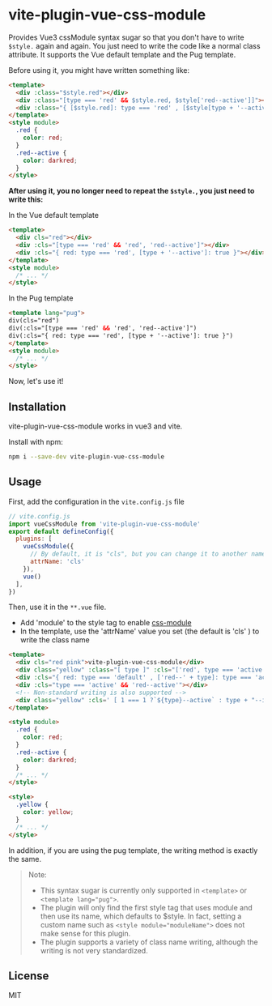 # vite-plugin-vue-css-module

Provides Vue3 cssModule syntax sugar so that you don't have to write `$style.` again and again. You just need to write the code like a normal class attribute. It supports the Vue default template and the Pug template.

Before using it, you might have written something like:

```html
<template>
  <div :class="$style.red"></div>
  <div :class="[type === 'red' && $style.red, $style['red--active']]"></div>
  <div :class="{ [$style.red]: type === 'red' , [$style[type + '--active']]: true}"></div>
</template>
<style module>
  .red {
    color: red;
  }
  .red--active {
    color: darkred;
  }
</style>
```

**After using it, you no longer need to repeat the `$style.`, you just need to write this:**  

In the Vue default template

```html
<template>
  <div cls="red"></div>
  <div :cls="[type === 'red' && 'red', 'red--active']"></div>
  <div :cls="{ red: type === 'red', [type + '--active']: true }"></div>
</template>
<style module>
  /* ... */
</style>
```

In the Pug template  

```html
<template lang="pug">
div(cls="red")
div(:cls="[type === 'red' && 'red', 'red--active']")
div(:cls="{ red: type === 'red', [type + '--active']: true }")
</template>
<style module>
  /* ... */
</style>
```

Now, let's use it!

## Installation

vite-plugin-vue-css-module works in vue3 and vite.

Install with npm:

```bash
npm i --save-dev vite-plugin-vue-css-module
```

## Usage

First, add the configuration in the `vite.config.js` file
 
```js
// vite.config.js
import vueCssModule from 'vite-plugin-vue-css-module'
export default defineConfig({
  plugins: [
    vueCssModule({
      // By default, it is "cls", but you can change it to another name. However, it is better to use a unique name.
      attrName: 'cls' 
    }), 
    vue()
  ],
})
```

Then, use it in the `**.vue` file. 
- Add 'module' to the style tag to enable [css-module](https://cn.vuejs.org/api/sfc-css-features.html#css-modules)
- In the template, use the 'attrName' value you set (the default is 'cls' ) to write the class name

```html
<template>
  <div cls="red pink">vite-plugin-vue-css-module</div>
  <div class="yellow" :class="[ type ]" :cls="['red', type === 'active' ? 'red--active' : 'red--inactive], true && 'red--focus'">vite-plugin-vue-css-module</div>
  <div :cls="{ red: type === 'default' , ['red--' + type]: type === 'active' }">vite-plugin-vue-css-module</div>
  <div :cls="type === 'active' && 'red--active'"></div>
  <!-- Non-standard writing is also supported -->
  <div class="yellow" :cls=' [ 1 === 1 ?`${type}--active` : type + "--inactive" ]    '></div>
</template>

<style module>
  .red {
    color: red;
  }
  .red--active {
    color: darkred;
  }
  /* ... */
</style>

<style>
  .yellow {
    color: yellow;
  }
  /* ... */
</style>
```

In addition, if you are using the pug template, the writing method is exactly the same.

> Note:  
> - This syntax sugar is currently only supported in `<template>` or `<template lang="pug">`.
> - The plugin will only find the first style tag that uses module and then use its name, which defaults to $style. In fact, setting a custom name such as `<style module="moduleName">` does not make sense for this plugin. 
> - The plugin supports a variety of class name writing, although the writing is not very standardized.



## License

MIT